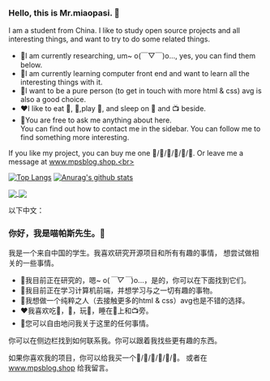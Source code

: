 
### Hello, this is Mr.miaopasi. 👋 <br>
I am a student from China. I like to study open source projects and all interesting things, and want to try to do some related things.<br>

* 🔭I am currently researching, um~ o(￣▽￣)o..., yes, you can find them below.<br>
* 🌱I am currently learning computer front end and want to learn all the interesting things with it.<br>
* 🤔I want to be a pure person (to get in touch with more html & css) avg is also a good choice.<br>
* ❤️I like to eat 🍉, 🐓,play 🏓, and sleep on 🛌 and 📺 beside.<br>
* 💬You are free to ask me anything about here.<br>
You can find out how to contact me in the sidebar. You can follow me to find something more interesting.<br>

If you like my project, you can buy me one 🍉/🍔/🍟/🍦/🥤/🍰. Or leave me a message at www.mpsblog.shop.<br>

[![Top Langs](https://github-readme-stats.vercel.app/api/top-langs/?username=TYblog&exclude_repo=github-readme-stats,anuraghazra.github.io)](https://github.com/anuraghazra/github-readme-stats) 
[![Anurag's github stats](https://github-readme-stats.vercel.app/api?username=TYblog)](https://github.com/anuraghazra/github-readme-stats)  <br>

<a href="https://github.com/anuraghazra/github-readme-stats">
  <img align="center" src="https://github-readme-stats.vercel.app/api/pin/?username=TYblog&repo=github-readme-stats" />
</a>
<a href="https://github.com/anuraghazra/convoychat">
  <img align="center" src="https://github-readme-stats.vercel.app/api/pin/?username=TYblog&repo=convoychat" />
</a>

以下中文：

### 你好，我是喵帕斯先生。👋<br>

我是一个来自中国的学生。我喜欢研究开源项目和所有有趣的事情， 想尝试做相关的一些事情。<br>

* 🔭我目前正在研究的，嗯~ o(*￣▽￣*)o...，是的，你可以在下面找到它们。<br>
* 🌱我目前正在学习计算机前端，并想学习与之一切有趣的事物。<br>
* 🤔我想做一个纯粹之人（去接触更多的html & css）avg也是不错的选择。<br>
* ❤️我喜欢吃🍉，🐓，玩🏓，睡在🛌上和📺旁。<br>
* 💬您可以自由地问我关于这里的任何事情。<br>

你可以在侧边栏找到如何联系我。你可以跟着我找些更有趣的东西。<br>

如果你喜欢我的项目，你可以给我买一个🍉/🍔/🍟/🍦/🥤/🍰。 或者在 www.mpsblog.shop 给我留言。 <br>
